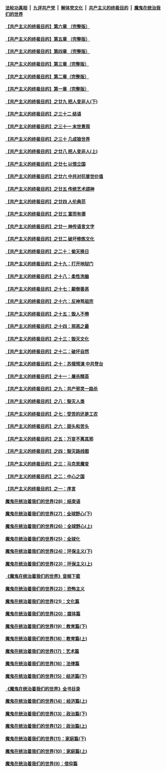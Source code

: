 

####  [法轮功真相](../../../../basic/blob/master/README.md?t=06190602) &nbsp;|&nbsp; [九评共产党](../../../../9ping.md/blob/master/README.md?t=06190602) &nbsp;|&nbsp; [解体党文化](../../../../jtdwh.md/blob/master/README.md?t=06190602)  &nbsp;|&nbsp; [共产主义的终极目的](../../../../gczydzjmd.md/blob/master/README.md?t=06190602) &nbsp;|&nbsp; [魔鬼在统治我们的世界](../../../../mgztzwmdsj.md/blob/master/README.md?t=06190602) 

#### [【共产主义的终极目的】第六章 （完整版）](../pages/nsc422/n11428913.md?t=06190602) 

#### [【共产主义的终极目的】第五章 （完整版）](../pages/nsc422/n11428912.md?t=06190602) 

#### [【共产主义的终极目的】第四章 （完整版）](../pages/nsc422/n11428907.md?t=06190602) 

#### [【共产主义的终极目的】第三章（完整版）](../pages/nsc422/n11428848.md?t=06190602) 

#### [【共产主义的终极目的】第二章（完整版）](../pages/nsc422/n11428831.md?t=06190602) 

#### [【共产主义的终极目的】第一章（完整版）](../pages/nsc422/n11417651.md?t=06190602) 

#### [【共产主义的终极目的】之廿九 把人变非人(下)](../pages/nsc422/n11344140.md?t=06190602) 

#### [【共产主义的终极目的】之三十二 结语](../pages/nsc422/n11360535.md?t=06190602) 

#### [【共产主义的终极目的】之三十一 末世景观](../pages/nsc422/n11351129.md?t=06190602) 

#### [【共产主义的终极目的】之三十 几成狼世界](../pages/nsc422/n11348280.md?t=06190602) 

#### [【共产主义的终极目的】之廿八 把人变非人(上)](../pages/nsc422/n11340492.md?t=06190602) 

#### [【共产主义的终极目的】之廿七 以恨立国](../pages/nsc422/n11336944.md?t=06190602) 

#### [【共产主义的终极目的】之廿六 中共对抗普世价值](../pages/nsc422/n11324785.md?t=06190602) 

#### [【共产主义的终极目的】之廿五 传统艺术颂神](../pages/nsc422/n11296396.md?t=06190602) 

#### [【共产主义的终极目的】之廿四 人伦典范](../pages/nsc422/n11296397.md?t=06190602) 

#### [【共产主义的终极目的】之廿三 富而有德](../pages/nsc422/n11283598.md?t=06190602) 

#### [【共产主义的终极目的】之廿一 神传语言文字](../pages/nsc422/n11263265.md?t=06190602) 

#### [【共产主义的终极目的】之廿二 破坏修炼文化](../pages/nsc422/n11245728.md?t=06190602) 

#### [【共产主义的终极目的】之二十：偷天换日](../pages/nsc422/n11238846.md?t=06190602) 

#### [【共产主义的终极目的】之十九：打开地狱门](../pages/nsc422/n11206376.md?t=06190602) 

#### [【共产主义的终极目的】之十八：柔性洗脑](../pages/nsc422/n11199994.md?t=06190602) 

#### [【共产主义的终极目的】之十七：颠倒善恶](../pages/nsc422/n11179782.md?t=06190602) 

#### [【共产主义的终极目的】之十六：反神骂祖宗](../pages/nsc422/n11166798.md?t=06190602) 

#### [【共产主义的终极目的】之十五：毁人不倦](../pages/nsc422/n11166792.md?t=06190602) 

#### [【共产主义的终极目的】之十四：邪恶之最](../pages/nsc422/n11150249.md?t=06190602) 

#### [【共产主义的终极目的】之十三：毁灭文化](../pages/nsc422/n11135227.md?t=06190602) 

#### [【共产主义的终极目的】之十二：破坏自然](../pages/nsc422/n11135214.md?t=06190602) 

#### [【共产主义的终极目的】之十：苏俄预演 中共登台](../pages/nsc422/n11118424.md?t=06190602) 

#### [【共产主义的终极目的】之十一：屠杀精英](../pages/nsc422/n11118442.md?t=06190602) 

#### [【共产主义的终极目的】之九：共产邪灵一路杀](../pages/nsc422/n11114139.md?t=06190602) 

#### [【共产主义的终极目的】之八：毁灭人类](../pages/nsc422/n11108503.md?t=06190602) 

#### [【共产主义的终极目的】之七：受苦的还是工农](../pages/nsc422/n11101809.md?t=06190602) 

#### [【共产主义的终极目的】之六：甜头和苦头](../pages/nsc422/n11096971.md?t=06190602) 

#### [【共产主义的终极目的】之五：万变不离其邪](../pages/nsc422/n11091285.md?t=06190602) 

#### [【共产主义的终极目的】之四：毁灭路线图](../pages/nsc422/n11086284.md?t=06190602) 

#### [【共产主义的终极目的】之三：马克思魔变](../pages/nsc422/n11061941.md?t=06190602) 

#### [【共产主义的终极目的】之二：中心之国](../pages/nsc422/n11047728.md?t=06190602) 

#### [【共产主义的终极目的】之一：序言](../pages/nsc422/n11086077.md?t=06190602) 

#### [魔鬼在统治着我们的世界(28)：结束语](../pages/nsc422/n10936246.md?t=06190602) 

#### [魔鬼在统治着我们的世界(27)：全球野心(下)](../pages/nsc422/n10928319.md?t=06190602) 

#### [魔鬼在统治着我们的世界(26)：全球野心(上)](../pages/nsc422/n10900318.md?t=06190602) 

#### [魔鬼在统治着我们的世界(25)：全球化](../pages/nsc422/n10788205.md?t=06190602) 

#### [魔鬼在统治着我们的世界(24)：环保主义(下)](../pages/nsc422/n10695307.md?t=06190602) 

#### [魔鬼在统治着我们的世界(23)：环保主义(上)](../pages/nsc422/n10688613.md?t=06190602) 

#### [《魔鬼在统治着我们的世界》音频下载](../pages/nsc422/n10635553.md?t=06190602) 

#### [魔鬼在统治着我们的世界(22)：恐怖主义](../pages/nsc422/n10614727.md?t=06190602) 

#### [魔鬼在统治着我们的世界(21)：文化篇](../pages/nsc422/n10597706.md?t=06190602) 

#### [魔鬼在统治着我们的世界(20)：媒体篇](../pages/nsc422/n10586579.md?t=06190602) 

#### [魔鬼在统治着我们的世界(19)：教育篇(下)](../pages/nsc422/n10564808.md?t=06190602) 

#### [魔鬼在统治着我们的世界(18)：教育篇(上)](../pages/nsc422/n10526970.md?t=06190602) 

#### [魔鬼在统治着我们的世界(17)：艺术篇](../pages/nsc422/n10499093.md?t=06190602) 

#### [魔鬼在统治着我们的世界(16)：法律篇](../pages/nsc422/n10485969.md?t=06190602) 

#### [魔鬼在统治着我们的世界(15)：经济篇(下)](../pages/nsc422/n10469975.md?t=06190602) 

#### [《魔鬼在统治着我们的世界》全书目录](../pages/nsc422/n10464261.md?t=06190602) 

#### [魔鬼在统治着我们的世界(14)：经济篇(上)](../pages/nsc422/n10457370.md?t=06190602) 

#### [魔鬼在统治着我们的世界(13)：政治篇(下)](../pages/nsc422/n10448270.md?t=06190602) 

#### [魔鬼在统治着我们的世界(12)：政治篇(上)](../pages/nsc422/n10444576.md?t=06190602) 

#### [魔鬼在统治着我们的世界(11)：家庭篇(下)](../pages/nsc422/n10440961.md?t=06190602) 

#### [魔鬼在统治着我们的世界(10)：家庭篇(上)](../pages/nsc422/n10435448.md?t=06190602) 

#### [魔鬼在统治着我们的世界(9)：信仰篇](../pages/nsc422/n10432159.md?t=06190602) 

